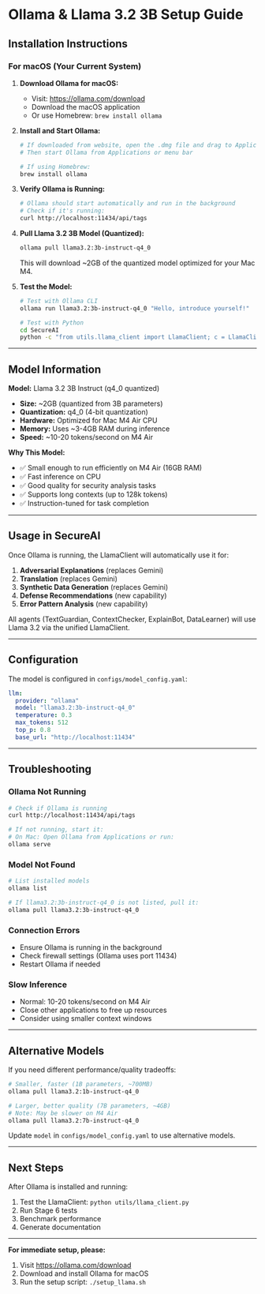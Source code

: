 # Ollama & Llama 3.2 3B Setup Guide

## Installation Instructions

### For macOS (Your Current System)

1. **Download Ollama for macOS:**
   - Visit: https://ollama.com/download
   - Download the macOS application
   - Or use Homebrew: `brew install ollama`

2. **Install and Start Ollama:**
   ```bash
   # If downloaded from website, open the .dmg file and drag to Applications
   # Then start Ollama from Applications or menu bar
   
   # If using Homebrew:
   brew install ollama
   ```

3. **Verify Ollama is Running:**
   ```bash
   # Ollama should start automatically and run in the background
   # Check if it's running:
   curl http://localhost:11434/api/tags
   ```

4. **Pull Llama 3.2 3B Model (Quantized):**
   ```bash
   ollama pull llama3.2:3b-instruct-q4_0
   ```
   
   This will download ~2GB of the quantized model optimized for your Mac M4.

5. **Test the Model:**
   ```bash
   # Test with Ollama CLI
   ollama run llama3.2:3b-instruct-q4_0 "Hello, introduce yourself!"
   
   # Test with Python
   cd SecureAI
   python -c "from utils.llama_client import LlamaClient; c = LlamaClient(); print(c.generate('Test'))"
   ```

---

## Model Information

**Model:** Llama 3.2 3B Instruct (q4_0 quantized)
- **Size:** ~2GB (quantized from 3B parameters)
- **Quantization:** q4_0 (4-bit quantization)
- **Hardware:** Optimized for Mac M4 Air CPU
- **Memory:** Uses ~3-4GB RAM during inference
- **Speed:** ~10-20 tokens/second on M4 Air

**Why This Model:**
- ✅ Small enough to run efficiently on M4 Air (16GB RAM)
- ✅ Fast inference on CPU
- ✅ Good quality for security analysis tasks
- ✅ Supports long contexts (up to 128k tokens)
- ✅ Instruction-tuned for task completion

---

## Usage in SecureAI

Once Ollama is running, the LlamaClient will automatically use it for:

1. **Adversarial Explanations** (replaces Gemini)
2. **Translation** (replaces Gemini)
3. **Synthetic Data Generation** (replaces Gemini)
4. **Defense Recommendations** (new capability)
5. **Error Pattern Analysis** (new capability)

All agents (TextGuardian, ContextChecker, ExplainBot, DataLearner) will use Llama 3.2 via the unified LlamaClient.

---

## Configuration

The model is configured in `configs/model_config.yaml`:

```yaml
llm:
  provider: "ollama"
  model: "llama3.2:3b-instruct-q4_0"
  temperature: 0.3
  max_tokens: 512
  top_p: 0.8
  base_url: "http://localhost:11434"
```

---

## Troubleshooting

### Ollama Not Running
```bash
# Check if Ollama is running
curl http://localhost:11434/api/tags

# If not running, start it:
# On Mac: Open Ollama from Applications or run:
ollama serve
```

### Model Not Found
```bash
# List installed models
ollama list

# If llama3.2:3b-instruct-q4_0 is not listed, pull it:
ollama pull llama3.2:3b-instruct-q4_0
```

### Connection Errors
- Ensure Ollama is running in the background
- Check firewall settings (Ollama uses port 11434)
- Restart Ollama if needed

### Slow Inference
- Normal: 10-20 tokens/second on M4 Air
- Close other applications to free up resources
- Consider using smaller context windows

---

## Alternative Models

If you need different performance/quality tradeoffs:

```bash
# Smaller, faster (1B parameters, ~700MB)
ollama pull llama3.2:1b-instruct-q4_0

# Larger, better quality (7B parameters, ~4GB)
# Note: May be slower on M4 Air
ollama pull llama3.2:7b-instruct-q4_0
```

Update `model` in `configs/model_config.yaml` to use alternative models.

---

## Next Steps

After Ollama is installed and running:

1. Test the LlamaClient: `python utils/llama_client.py`
2. Run Stage 6 tests
3. Benchmark performance
4. Generate documentation

---

**For immediate setup, please:**
1. Visit https://ollama.com/download
2. Download and install Ollama for macOS
3. Run the setup script: `./setup_llama.sh`
